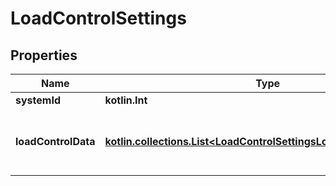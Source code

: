 
# LoadControlSettings

## Properties
Name | Type | Description | Notes
------------ | ------------- | ------------- | -------------
**systemId** | **kotlin.Int** |  |  [optional]
**loadControlData** | [**kotlin.collections.List&lt;LoadControlSettingsLoadControlDataInner&gt;**](LoadControlSettingsLoadControlDataInner.md) | Load control data for all the configured loads. |  [optional]



